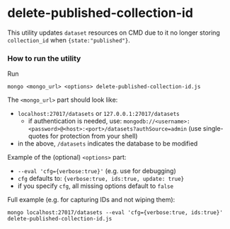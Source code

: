 delete-published-collection-id
==================

This utility updates `dataset` resources on CMD
due to it no longer storing `collection_id` when `{state:"published"}`.

### How to run the utility

Run
```
mongo <mongo_url> <options> delete-published-collection-id.js
```

The `<mongo_url>` part should look like:
- `localhost:27017/datasets` or `127.0.0.1:27017/datasets`
  - if authentication is needed, use:
    `mongodb://<username>:<password>@<host>:<port>/datasets?authSource=admin`
    (use single-quotes for protection from your shell)
- in the above, `/datasets` indicates the database to be modified

Example of the (optional) `<options>` part:

- `--eval 'cfg={verbose:true}'` (e.g. use for debugging)
- `cfg` defaults to: `{verbose:true, ids:true, update: true}`
- if you specify `cfg`, all missing options default to `false`

Full example (e.g. for capturing IDs and not wiping them):

```
mongo localhost:27017/datasets --eval 'cfg={verbose:true, ids:true}' delete-published-collection-id.js
```
